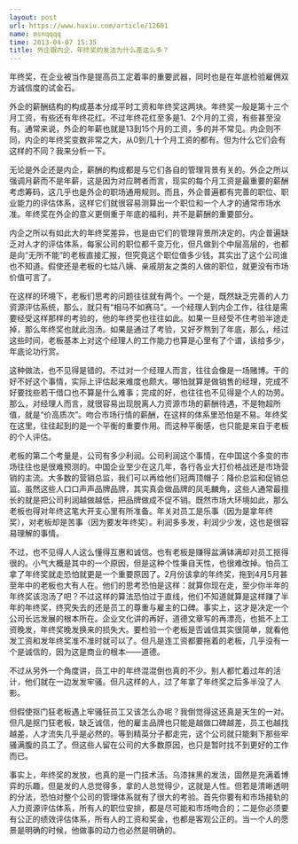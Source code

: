```yaml
---
layout: post
url: https://www.huxiu.com/article/12601
name: msnqqqq
time: 2013-04-07 15:35
title: 外企跟内企，年终奖的发法为什么差这么多？
---
```

年终奖，在企业被当作是提高员工定着率的重要武器，同时也是在年底检验雇佣双方诚信度的试金石。

外企的薪酬结构的构成基本分成平时工资和年终奖这两块。年终奖一般是第十三个月工资，有些还有年终花红。不过年终花红至多是1、2个月的工资，有些甚至没有。通常来说，外企的年薪也就是13到15个月的工资，多的并不常见。内企则不同，内企的年终奖变数非常之大，从0到几十个月工资的都有。但为什么它们会有这样的不同？我来分析一下。

无论是外企还是内企，薪酬的构成都是与它们各自的管理背景有关的。外企之所以强调月薪而不是年薪，这是因为对应聘者而言，现实的每个月工资是最重要的薪酬考虑筹码，这几乎也是外企的职场通用规则。而且，外企普遍都有完善的职位、职业能力的评估体系，这样它们就很容易测算出一个职位和一个人才的通常市场水准。年终奖在外企的意义更侧重于年底的福利，并不是薪酬的重要部分。

内企之所以有如此大的年终奖差异，也是由它们的管理背景所决定的。内企普遍缺乏对人才的评估体系，每家公司的职位都千变万化，但凡做到个中层高层的，也都是向“无所不能”的老板直接汇报，但究竟这个职位值多少钱，其实出了这个公司谁也不知道。假使还是老板的七姑八姨、亲戚朋友之类的人做的职位，就更没有市场价值可言了。

在这样的环境下，老板们思考的问题往往就有两个。一个是，既然缺乏完善的人力资源评估系统，那么，就只有“相马不如赛马”。一个经理人到内企工作，往往是需要经受这样那样的考验的，他的年终奖也往往如此。如果一旦经受不住考验半途走掉，那么年终奖也就此泡汤。如果是通过了考验，又好歹熬到了年底，那么，经过这些时间，老板基本上对这个经理人的工作能力也算是心里有了个谱，该给多少，年底论功行赏。

这种做法，也不见得是错的。不过对一个经理人而言，往往会像是一场赌博。干的好不好这个事情，实际上评估起来难度也颇大。哪怕就算是做销售的经理，完成不好要找些若干借口也不算是什么难事；完成的好，也往往也不见得是个人的功劳。那么，对经理人而言，就很容易出现脱离人力资源市场的薪酬待遇，不是物超所值，就是“价高质次”。吻合市场行情的薪酬，在这样的体系里恐怕是不易。年终奖在这里，往往起到的是一个平衡的重要作用。而这种平衡感，也只能是来自于老板的个人评估。

老板的第二个考量是，公司有多少利润。公司利润这个事情，在中国这个多变的市场往往也是很难预测的。中国企业至少在这几年，各行各业大打价格战还是市场营销的主流。大多数的营销总监，我们可以再给他们冠两顶帽子：降价总监和促销总监。虽然这些人口口声声品牌品牌，其实真会做品牌的凤毛麟角，这些人通常最擅长的就是把公司利润越做越低，把品牌做成不促不销。既然市场大环境如此，那么老板也得对年终这笔大开支心里有所准备。年关对员工是乐事（因为是拿年终奖），对老板却是苦事（因为要发年终奖）。利润多多发，利润少少发，这也是很容易理解的事情。

不过，也不见得人人这么懂得互惠和诚信。也有老板是赚得盆满钵满却对员工抠得很的。小气大概是其中的一个原因，但是这种个性秉自天性，也很难改掉。怕员工拿了年终奖就走恐怕就更是一个重要原因了。2月份该拿的年终奖，拖到4月5月甚至年中的老板也大有人在。他们的思考恐怕是这样：就算你现在走，至少你半年的年终奖该泡汤了吧？不过这样的算法恐怕过于直线，他们不知道就算是这样赚了半年的年终奖，终究失去的还是员工的尊重与雇主的口碑。事实上，这才是决定一个公司长远发展的根本所在。企业文化讲的再好，道德文章写的再漂亮，也抵不上工资晚发，年终奖晚发换来的损失大。要检验一个老板是否诚信其实很简单，就看他发工资和发年终奖准不准时就可以了。但凡是连工资都要拖着的老板，几乎没有一个是诚信的，因为这是商业的根本——道德。

不过从另外一个角度讲，员工中的年终混混倒也真的不少。别人都忙着过年的活计，他们就在一边发发牢骚。但凡这样的人，过了年拿了年终奖之后多半没了人影。

但假使抠门狂老板遇上牢骚狂员工又该怎么办呢？我倒觉得这还真是天生的一对。但凡是抠门狂老板，缺乏诚信，他的雇主品牌也只能是越做口碑越差，员工也越找越差，人才流失几乎是必然的。等到精英分子都走完，这个公司就只能剩下那些牢骚满腹的员工了。但这些人留在公司的大多数原因，也只是暂时找不到更好的工作而已。

事实上，年终奖的发放，也真的是一门技术活。乌漆抹黑的发法，固然是充满着博弈的乐趣，但是发的人总觉得多，拿的人总觉得少，这就是人性。但若是清晰透明的分法，恐怕对整个公司的管理体系就有了很大的考验。首先你要有和市场接轨的人力资源评估体系，所有人的职位安排，都是尽可能和市场吻合的；二是你必须要有公正的绩效评估体系，所有人的工资和奖金，也都是客观公正的。当一个人的愿景是明确的时候，他做事的动力也必然是明确的。

